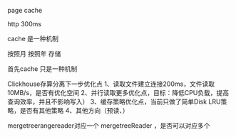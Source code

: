 page cache 

http 300ms





cache 是一种机制



按照月 按照年 存储





首先cache 只是一种机制



Clickhouse存算分离下一步优化点
1、读取文件建立连接200ms，文件读取10MB/s，是否有优化空间
2、并行读取更多优化点，目标：降低CPU负载，提高查询效率，并且不影响写入）
3、缓存策略优化点，当前只做了简单Disk LRU策略，是否有其他策略
4、其他方向（预读、）







mergetreerangereader对应一个 mergetreeReader ，是否可以对应多个
